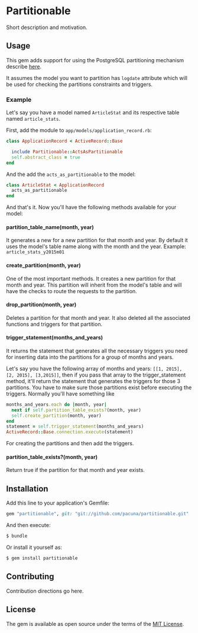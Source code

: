 # Partitionable
Short description and motivation.

## Usage
This gem adds support for using the PostgreSQL partitioning mechanism
describe [here](https://www.postgresql.org/docs/9.1/static/ddl-partitioning.html).

It assumes the model you want to partition has `logdate` attribute which will be
used for checking the partitions constraints and triggers.

### Example

Let's say you have a model named `ArticleStat` and its respective table named `article_stats`.

First, add the module to `app/models/application_record.rb`:

```ruby
class ApplicationRecord < ActiveRecord::Base

  include Partitionable::ActsAsPartitionable
  self.abstract_class = true
end
```

And the add the `acts_as_partitionable` to the model:

```ruby
class ArticleStat < ApplicationRecord
  acts_as_partitionable
end
```

And that's it. Now you'll have the following methods available for your model:

#### partition_table_name(month, year)

It generates a new for a new partition for that month and year. By default
it uses the model's table name along with the month and the year. Example: `article_stats_y2015m01`

#### create_partition(month, year)

One of the most important methods. It creates a new partition for that month and
year. This partition will inherit from the model's table and will have the
checks to route the requests to the partition.

#### drop_partition(month, year)

Deletes a partition for that month and year. It also deleted all the associated
functions and triggers for that partition.

#### trigger_statement(months_and_years)

It returns the statement that generates all the necessary triggers you need
for inserting data into the partitions for a group of months and years.

Let's say you have the following array of months and years: `[[1, 2015], [2, 2015], [3,2015]]`,
then if you pass that array to the trigger_statement method, it'll return the
statement that generates the triggers for those 3 partitions. You have to make sure
those partitions exist before executing the triggers.
Normally you'll have something like

```ruby
months_and_years.each do |month, year|
  next if self.partition_table_exists?(month, year)
  self.create_partition(month, year)
end
statement = self.trigger_statement(months_and_years)
ActiveRecord::Base.connection.execute(statement)
```
For creating the partitions and then add the triggers.

#### partition_table_exists?(month, year)

Return true if the partition for that month and year exists.

## Installation
Add this line to your application's Gemfile:

```ruby
gem "partitionable", git: "git://github.com/pacuna/partitionable.git"
```

And then execute:
```bash
$ bundle
```

Or install it yourself as:
```bash
$ gem install partitionable
```

## Contributing
Contribution directions go here.

## License
The gem is available as open source under the terms of the [MIT License](http://opensource.org/licenses/MIT).
